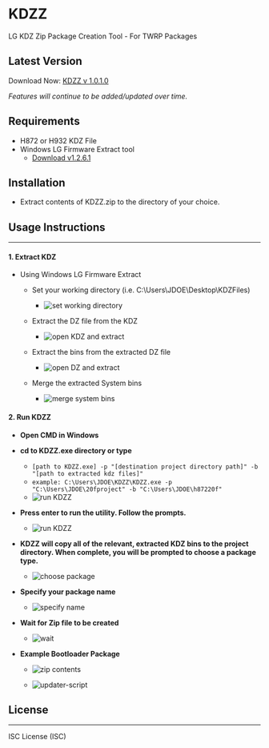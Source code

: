 # KDZZ

LG KDZ Zip Package Creation Tool - For TWRP Packages

## Latest Version 

  Download Now: [KDZZ v 1.0.1.0](https://github.com/adanvdo/KDZZ/releases)

*Features will continue to be added/updated over time.*

## Requirements
	
  - H872 or H932 KDZ File
  - Windows LG Firmware Extract tool
    - [Download v1.2.6.1](https://sourceforge.net/projects/lgtools/files/KDZTools/WindowsLGFirmwareExtract_v1.2.6.1.zip/download)
	
## Installation

  - Extract contents of KDZZ.zip to the directory of your choice.

## Usage Instructions
---
#### 1. Extract KDZ

  - Using Windows LG Firmware Extract
    - Set your working directory (i.e. C:\Users\JDOE\Desktop\KDZFiles)

		- ![set working directory](./KDZZ/files/readme/lgfe1.jpg)
	- Extract the DZ file from the KDZ
		- ![open KDZ and extract](./KDZZ/files/readme/lgfe2.jpg)
	- Extract the bins from the extracted DZ file
		- ![open DZ and extract](./KDZZ/files/readme/lgfe3.jpg)
	- Merge the extracted System bins
		- ![merge system bins](./KDZZ/files/readme/lgfe4.jpg)

#### 2. Run KDZZ

  - **Open CMD in Windows**
  - **cd to KDZZ.exe directory or type** 
    - `[path to KDZZ.exe] -p "[destination project directory path]" -b "[path to extracted kdz files]"`
    - `example: C:\Users\JDOE\KDZZ\KDZZ.exe -p "C:\Users\JDOE\20fproject" -b "C:\Users\JDOE\h87220f"`
    - ![run KDZZ](./KDZZ/files/readme/kdzz1.jpg)		  

  - **Press enter to run the utility. Follow the prompts.**

    - ![run KDZZ](./KDZZ/files/readme/kdzz2.jpg)		

  - **KDZZ will copy all of the relevant, extracted KDZ bins to the project directory.  When complete, you will be prompted to choose a package type.**

    - ![choose package](./KDZZ/files/readme/kdzz4.jpg)

  - **Specify your package name**

    - ![specify name](./KDZZ/files/readme/kdzz5.jpg)

  - **Wait for Zip file to be created**

    - ![wait](./DZZ/files/readme/kdzz6.jpg)

  - **Example Bootloader Package** 

    - ![zip contents](./KDZZ/files/readme/kdzz7.jpg)

    - ![updater-script](./KDZZ/files/readme/kdzz8.jpg)
	

## License
---
ISC License (ISC)

